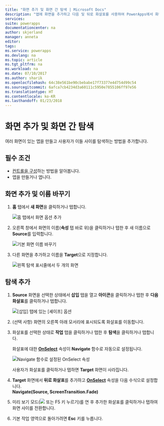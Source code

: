 ```yaml
---
title: "화면 추가 및 화면 간 탐색 | Microsoft Docs"
description: "앱에 화면을 추가하고 다음 및 뒤로 화살표를 사용하여 PowerApps에서 화면 사이를 탐색"
services: 
suite: powerapps
documentationcenter: na
author: skjerland
manager: anneta
editor: 
tags: 
ms.service: powerapps
ms.devlang: na
ms.topic: article
ms.tgt_pltfrm: na
ms.workload: na
ms.date: 07/10/2017
ms.author: sharik
ms.openlocfilehash: 64c38e561be90cbebabe17f73377e4d754d99c54
ms.sourcegitcommit: 6afca7cb4234d3a60111c5950e7855106ff97e56
ms.translationtype: HT
ms.contentlocale: ko-KR
ms.lasthandoff: 01/23/2018
---
```

# <a name="add-a-screen-and-navigate-between-screens"></a>화면 추가 및 화면 간 탐색
여러 화면이 있는 앱을 만들고 사용자가 이들 사이를 탐색하는 방법을 추가합니다.

## <a name="prerequisites"></a>필수 조건
* [컨트롤을 구성](add-configure-controls.md)하는 방법을 알아봅니다.
* 앱을 만들거나 엽니다.

## <a name="add-and-rename-a-screen"></a>화면 추가 및 이름 바꾸기
1. **홈** 탭에서 **새 화면**을 클릭하거나 탭합니다.

    ![홈 탭에서 화면 옵션 추가](./media/add-screen-context-variables/add-screen.png)

2. 오른쪽 창에서 화면의 이름(**속성** 탭 바로 위)을 클릭하거나 탭한 후 새 이름으로 **Source**를 입력합니다.

    ![기본 화면 이름 바꾸기](./media/add-screen-context-variables/name-source-screen.png)

3. 다른 화면을 추가하고 이름을 **Target**으로 지정합니다.

    ![왼쪽 탐색 표시줄에서 두 개의 화면](./media/add-screen-context-variables/two-screens-in-nav.png)

## <a name="add-navigation"></a>탐색 추가
1. **Source** 화면을 선택한 상태에서 **삽입** 탭을 열고 **아이콘**을 클릭하거나 탭한 후 **다음 화살표**를 클릭하거나 탭합니다.  

    ![[삽입] 탭에 있는 [셰이프] 옵션](./media/add-screen-context-variables/add-next-arrow.png)

2. (선택 사항) 화면의 오른쪽 아래 모서리에 표시되도록 화살표를 이동합니다.

3. 화살표를 선택한 상태로 **작업** 탭을 클릭하거나 탭한 후 **탐색**을 클릭하거나 탭합니다.

    화살표에 대한 **[OnSelect](controls/properties-core.md)** 속성이 **Navigate** 함수로 자동으로 설정됩니다.  

    ![Navigate 함수로 설정된 OnSelect 속성](./media/add-screen-context-variables/onselect-default.png)

    사용자가 화살표를 클릭하거나 탭하면 **Target** 화면이 사라집니다.

4. **Target** 화면에서 **뒤로 화살표**를 추가하고 **[OnSelect](controls/properties-core.md)** 속성을 다음 수식으로 설정합니다.
   <br>**Navigate(Source, ScreenTransition.Fade)**

5. 미리 보기 모드(![](./media/add-screen-context-variables/preview.png) 또는 F5 키 누르기)를 연 후 추가한 화살표를 클릭하거나 탭하여 화면 사이를 전환합니다.

6. 기본 작업 영역으로 돌아가려면 **Esc** 키를 누릅니다.
